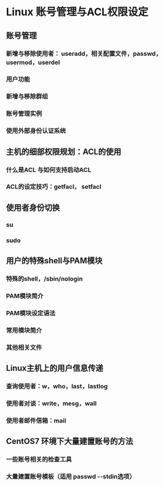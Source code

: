 # Linux 账号管理与ACL权限设定
## 账号管理
### 新增与移除使用者： useradd，相关配置文件，passwd，usermod，userdel
### 用户功能
### 新增与移除群组
### 账号管理实例
### 使用外部身份认证系统
## 主机的细部权限规划：ACL的使用
### 什么是ACL 与如何支持启动ACL
### ACL的设定技巧：getfacl， setfacl

## 使用者身份切换
### su 
### sudo

## 用户的特殊shell与PAM模块
### 特殊的shell，/sbin/nologin
### PAM模块简介
### PAM模块设定语法
### 常用模块简介
### 其他相关文件

## Linux主机上的用户信息传递
### 查询使用者：w，who，last，lastlog
### 使用者对谈：write，mesg，wall
### 使用者邮件信箱：mail

## CentOS7 环境下大量建置账号的方法
### 一些账号相关的检查工具
### 大量建置账号模板（适用 passwd --stdin选项）
